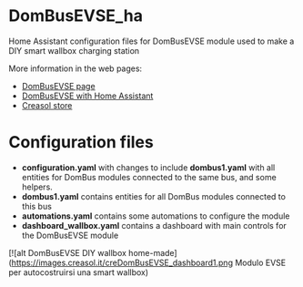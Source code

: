 # DomBusEVSE_ha
Home Assistant configuration files for DomBusEVSE module used to make a DIY smart wallbox charging station

More information in the web pages:

* [DomBusEVSE page](https://www.creasol.it/EVSE)
* [DomBusEVSE with Home Assistant](https://www.creasol.it/en/support/domotics-home-automation-and-diy/making-a-diy-homemade-wallbox-working-with-home-assistant)
* [Creasol store](https://store.creasol.it/en/18-ev-electric-vehicles)

# Configuration files
* **configuration.yaml** with changes to include **dombus1.yaml** with all entities for DomBus modules connected to the same bus, and some helpers.
* **dombus1.yaml** contains entities for all DomBus modules connected to this bus
* **automations.yaml** contains some automations to configure the module
* **dashboard_wallbox.yaml** contains a dashboard with main controls for the DomBusEVSE module

[![alt DomBusEVSE DIY wallbox home-made](https://images.creasol.it/creDomBusEVSE_dashboard1.png Modulo EVSE per autocostruirsi una smart wallbox)

